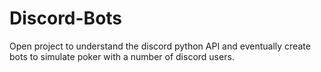 # Discord-Bots
Open project to understand the discord python API and eventually create bots to simulate poker with a number of discord users.
